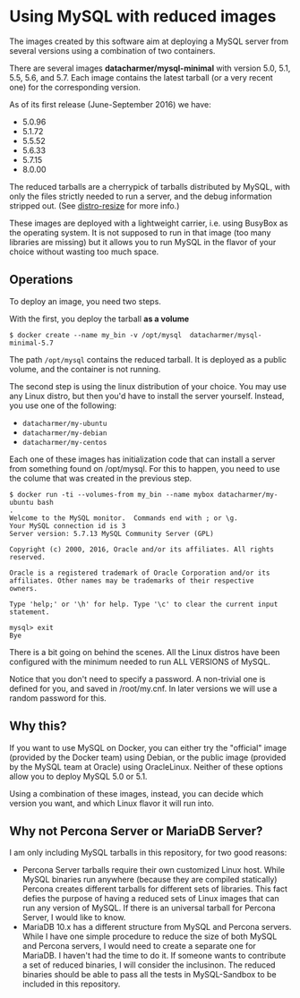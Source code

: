 # Using MySQL with reduced images

The images created by this software aim at deploying a MySQL server from several versions using a combination of two containers.

There are several images **datacharmer/mysql-minimal** with version 5.0, 5.1, 5.5, 5.6, and 5.7.
Each image contains the latest tarball (or a very recent one) for the corresponding version.

As of its first release (June-September 2016) we have:

* 5.0.96
* 5.1.72
* 5.5.52
* 5.6.33
* 5.7.15
* 8.0.00

The reduced tarballs are a cherrypick of tarballs distributed by MySQL, with only the files strictly needed to run a server, and the debug information stripped out. (See [distro-resize](https://github.com/datacharmer/mysql-docker-sandbox/tree/master/distro-resize) for more info.)

These images are deployed with a lightweight carrier, i.e. using BusyBox as the operating system. It is not supposed to run in that image (too many libraries are missing) but it allows you to run MySQL in the flavor of your choice without wasting too much space.

## Operations

To deploy an image, you need two steps.

With the first, you deploy the tarball **as a volume**

    $ docker create --name my_bin -v /opt/mysql  datacharmer/mysql-minimal-5.7

The path `/opt/mysql` contains the reduced tarball. It is deployed as a public volume, and the container is not running.

The second step is using the linux distribution of your choice. You may use any Linux distro, but then you'd have to install the server yourself. Instead, you use one of the following:

* `datacharmer/my-ubuntu`
* `datacharmer/my-debian`
* `datacharmer/my-centos`

Each one of these images has initialization code that can install a server from something found on /opt/mysql. For this to happen, you need to use the colume that was created in the previous step.

    $ docker run -ti --volumes-from my_bin --name mybox datacharmer/my-ubuntu bash
    .
    Welcome to the MySQL monitor.  Commands end with ; or \g.
    Your MySQL connection id is 3
    Server version: 5.7.13 MySQL Community Server (GPL)

    Copyright (c) 2000, 2016, Oracle and/or its affiliates. All rights reserved.

    Oracle is a registered trademark of Oracle Corporation and/or its
    affiliates. Other names may be trademarks of their respective
    owners.

    Type 'help;' or '\h' for help. Type '\c' to clear the current input statement.

    mysql> exit
    Bye

There is a bit going on behind the scenes. All the Linux distros have been configured with the minimum needed to run ALL VERSIONS of MySQL.

Notice that you don't need to specify a password. A non-trivial one is defined for you, and saved in /root/my.cnf. In later versions we will use a random password for this.

## Why this?

If you want to use MySQL on Docker, you can either try the "official" image (provided by the Docker team) using Debian, or the public image (provided by the MySQL team at Oracle) using OracleLinux. Neither of these options allow you to deploy MySQL 5.0 or 5.1.

Using a combination of these images, instead, you can decide which version you want, and which Linux flavor it will run into. 

## Why not Percona Server or MariaDB Server?

I am only including MySQL tarballs in this repository, for two good reasons:

* Percona Server tarballs require their own customized Linux host. While MySQL binaries run anywhere (because they are compiled statically) Percona creates different tarballs for different sets of libraries. This fact defies the purpose of having a reduced sets of Linux images that can run any version of MySQL. If there is an universal tarball for Percona Server, I would like to know.
* MariaDB 10.x has a different structure from MySQL and Percona servers. While I have one simple procedure to reduce the size of both MySQL and Percona servers, I would need to create a separate one for MariaDB. I haven't had the time to do it. If someone wants to contribute a set of reduced binaries, I will consider the inclusinon. The reduced binaries should be able to pass all the tests in MySQL-Sandbox to be included in this repository.

